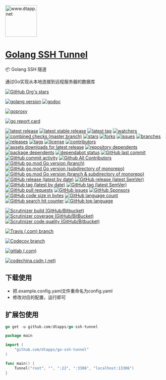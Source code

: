 <img width="100" src="https://kodo-cdn.dtapp.net/04/999e9f2f06d396968eacc10ce9bc8a.png" alt="www.dtapp.net"/>

<h1><a href="https://www.dtapp.net/">Golang SSH Tunnel</a></h1>

📦 Golang SSH 隧道

通过Go实现从本地连接到远程服务器的数据库

[comment]: <> (dtapps)
[![GitHub Org's stars](https://img.shields.io/github/stars/dtapps?style=for-the-badge)](https://github.com/dtapps)

[comment]: <> (go)
[![golang version](https://img.shields.io/badge/golang-%3E%3D1.6-8892BF.svg?style=for-the-badge)](https://pkg.go.dev/github.com/go-ssh-tunnel)
[![godoc](https://pkg.go.dev/badge/github.com/go-ssh-tunnel?status.svg)](https://pkg.go.dev/github.com/go-ssh-tunnel)

[comment]: <> (goproxy.cn)
[![goproxy](https://goproxy.cn/stats/github.com/go-ssh-tunnel/badges/download-count.svg)](https://goproxy.cn/stats/github.com/go-ssh-tunnel)

[comment]: <> (goreportcard.com)
[![go report card](https://goreportcard.com/badge/github.com/go-ssh-tunnel)](https://goreportcard.com/report/github.com/go-ssh-tunnel)

[comment]: <> (github.com)
[![latest release](https://badgen.net/github/release/go-ssh-tunnel)](https://github.com/go-ssh-tunnel)
[![latest stable release](https://badgen.net/github/release/go-ssh-tunnel/stable)](https://github.com/go-ssh-tunnel)
[![latest tag](https://badgen.net/github/tag/go-ssh-tunnel)](https://github.com/go-ssh-tunnel)
[![watchers](https://badgen.net/github/watchers/go-ssh-tunnel)](https://github.com/go-ssh-tunnel)
[![combined checks (master branch)](https://badgen.net/github/checks/go-ssh-tunnel)](https://github.com/go-ssh-tunnel)
[![stars](https://badgen.net/github/stars/go-ssh-tunnel)](https://github.com/go-ssh-tunnel)
[![forks](https://badgen.net/github/forks/go-ssh-tunnel)](https://github.com/go-ssh-tunnel)
[![issues](https://badgen.net/github/issues/go-ssh-tunnel)](https://github.com/go-ssh-tunnel)
[![branches](https://badgen.net/github/branches/go-ssh-tunnel)](https://github.com/go-ssh-tunnel)
[![releases](https://badgen.net/github/releases/go-ssh-tunnel)](https://github.com/go-ssh-tunnel)
[![tags](https://badgen.net/github/tags/go-ssh-tunnel)](https://github.com/go-ssh-tunnel)
[![license](https://badgen.net/github/license/go-ssh-tunnel)](https://github.com/go-ssh-tunnel)
[![contributors](https://badgen.net/github/contributors/go-ssh-tunnel)](https://github.com/go-ssh-tunnel)
[![assets downloads for latest release](https://badgen.net/github/assets-dl/go-ssh-tunnel)](https://github.com/go-ssh-tunnel)
[![repository dependents](https://badgen.net/github/dependents-repo/go-ssh-tunnel)](https://github.com/go-ssh-tunnel)
[![package dependents](https://badgen.net/github/dependents-pkg/go-ssh-tunnel)](https://github.com/go-ssh-tunnel)
[![dependabot status](https://badgen.net/github/dependabot/go-ssh-tunnel)](https://github.com/go-ssh-tunnel)
[![GitHub last commit](https://img.shields.io/github/last-commit/go-ssh-tunnel?style=for-the-badge)](https://github.com/go-ssh-tunnel)
[![GitHub commit activity](https://img.shields.io/github/commit-activity/w/go-ssh-tunnel?style=for-the-badge)](https://github.com/go-ssh-tunnel)
[![Github All Contributors](https://img.shields.io/github/all-contributors/go-ssh-tunnel/master?style=for-the-badge)](https://github.com/go-ssh-tunnel)
[![GitHub go.mod Go version (branch)](https://img.shields.io/github/go-mod/go-version/dtapps/go-version/master?style=for-the-badge)](https://github.com/go-ssh-tunnel)
[![GitHub go.mod Go version (subdirectory of monorepo)](https://img.shields.io/github/go-mod/go-version/go-ssh-tunnel?style=for-the-badge)](https://github.com/go-ssh-tunnel)
[![GitHub go.mod Go version (branch & subdirectory of monorepo)](https://img.shields.io/github/go-mod/go-version/go-ssh-tunnel/master?style=for-the-badge)](https://github.com/go-ssh-tunnel)
[![GitHub release (latest by date)](https://img.shields.io/github/v/release/go-ssh-tunnel?style=for-the-badge)](https://github.com/go-ssh-tunnel)
[![GitHub release (latest SemVer)](https://img.shields.io/github/v/release/go-ssh-tunnel?style=for-the-badge)](https://github.com/go-ssh-tunnel)
[![GitHub tag (latest by date)](https://img.shields.io/github/v/tag/go-ssh-tunnel?style=for-the-badge)](https://github.com/go-ssh-tunnel)
[![GitHub tag (latest SemVer)](https://img.shields.io/github/v/tag/go-ssh-tunnel?style=for-the-badge)](https://github.com/go-ssh-tunnel)
[![GitHub pull requests](https://img.shields.io/github/issues-pr/go-ssh-tunnel?style=for-the-badge)](https://github.com/go-ssh-tunnel)
[![GitHub issues](https://img.shields.io/github/issues/go-ssh-tunnel?style=for-the-badge)](https://github.com/go-ssh-tunnel)
[![GitHub Sponsors](https://img.shields.io/github/sponsors/dtapps?style=for-the-badge)](https://github.com/go-ssh-tunnel)
[![GitHub code size in bytes](https://img.shields.io/github/languages/code-size/go-ssh-tunnel?style=for-the-badge)](https://github.com/go-ssh-tunnel)
[![GitHub language count](https://img.shields.io/github/languages/count/go-ssh-tunnel?style=for-the-badge)](https://github.com/go-ssh-tunnel)
[![GitHub search hit counter](https://img.shields.io/github/search/go-ssh-tunnel/go?style=for-the-badge)](https://github.com/go-ssh-tunnel)
[![GitHub top language](https://img.shields.io/github/languages/top/go-ssh-tunnel?style=for-the-badge)](https://github.com/go-ssh-tunnel)

[comment]: <> (scrutinizer-ci.com)
[![Scrutinizer build (GitHub/Bitbucket)](https://img.shields.io/scrutinizer/build/g/go-ssh-tunnel/master?style=for-the-badge)](https://scrutinizer-ci.com/g/go-ssh-tunnel)
[![Scrutinizer coverage (GitHub/BitBucket)](https://img.shields.io/scrutinizer/coverage/g/go-ssh-tunnel/master?style=for-the-badge)](https://scrutinizer-ci.com/g/go-ssh-tunnel)
[![Scrutinizer code quality (GitHub/Bitbucket)](https://img.shields.io/scrutinizer/quality/g/go-ssh-tunnel/master?style=for-the-badge)](https://scrutinizer-ci.com/g/go-ssh-tunnel)

[comment]: <> (www.travis-ci.com)
[![Travis (.com) branch](https://img.shields.io/travis/com/go-ssh-tunnel/master?style=for-the-badge)](https://www.travis-ci.com/github/go-ssh-tunnel)

[comment]: <> (app.codecov.io)
[![Codecov branch](https://img.shields.io/codecov/c/github/go-ssh-tunnel/master?style=for-the-badge)](https://app.codecov.io/gh/go-ssh-tunnel)

[comment]: <> (gitlab.com)
[![gitlab (.com)](https://gitlab.com/go-ssh-tunnel/badges/master/pipeline.svg)](https://gitlab.com/go-ssh-tunnel)

[comment]: <> (codechina.csdn.net)
[![codechina.csdn (.net)](https://codechina.csdn.net/go-ssh-tunnel/badges/master/pipeline.svg)](https://codechina.csdn.net/go-ssh-tunnel)

## 下载使用

- 把.example.config.yaml文件重命名为config.yaml
- 修改对应的配置，运行即可

## 扩展包使用

```go
go get -u github.com/dtapps/go-ssh-tunnel
```

```go
package main

import (
	"github.com/dtapps/go-ssh-tunnel"
)

func main() {
	Tunnel("root", "", ":22", ":3306", "localhost:13306")
}
```